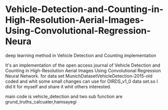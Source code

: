 # Vehicle-Detection-and-Counting-in-High-Resolution-Aerial-Images-Using-Convolutional-Regression-Neura
deep learning method in Vehicle Detection and Counting implementation 

It's an implementation of the open access journal of Vehicle Detection and Counting in High-Resolution Aerial Images Using Convolutional Regression Neural Network. for data set MunichDatasetVehicleDetection-2015-old coded and whit some small changes can use for OIRDS_v1_0 data set.so I did it for myself and share it whit others interested.

main code is vehicle_detection and two sub function are grund_truths_calcuater,hamsayegi
